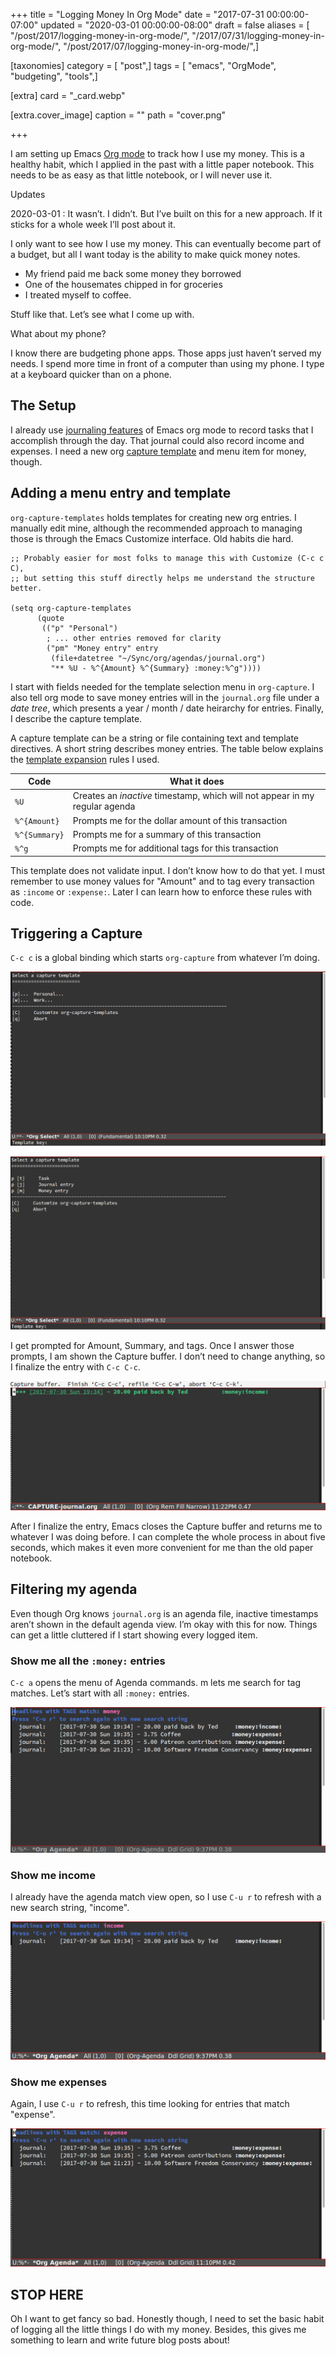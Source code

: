 +++
title = "Logging Money In Org Mode"
date = "2017-07-31 00:00:00-07:00"
updated = "2020-03-01 00:00:00-08:00"
draft = false
aliases = [ "/post/2017/logging-money-in-org-mode/", "/2017/07/31/logging-money-in-org-mode/", "/post/2017/07/logging-money-in-org-mode/",]

[taxonomies]
category = [ "post",]
tags = [ "emacs", "OrgMode", "budgeting", "tools",]

[extra]
card = "_card.webp"

[extra.cover_image]
caption = ""
path = "cover.png"

+++

[Org mode]: https://orgmode.org

I am setting up Emacs [Org mode][] to track how I use my money. This is a
healthy habit, which I applied in the past with a little paper notebook. This
needs to be as easy as that little notebook, or I will never use it.

<aside class="admonition">
<p class="admonition-title">Updates</p>

2020-03-01
: It wasn’t. I didn’t. But I’ve built on this for a new approach. If it sticks
  for a whole week I’ll post about it.

</aside>

I only want to see how I use my money. This can eventually become part of a
budget, but all I want today is the ability to make quick money notes.

* My friend paid me back some money they borrowed
* One of the housemates chipped in for groceries
* I treated myself to coffee.

Stuff like that. Let’s see what I come up with.

What about my phone?

I know there are budgeting phone apps. Those apps just haven’t served my needs.
I spend more time in front of a computer than using my phone. I type at a
keyboard quicker than on a phone.

## The Setup

[journaling features]: http://www.howardism.org/Technical/Emacs/journaling-org.html
[capture template]: http://orgmode.org/manual/Capture-templates.html#Capture-templates

I already use [journaling features][] of Emacs org mode to record tasks that I
accomplish through the day. That journal could also record income and expenses.
I need a new org [capture template][] and menu item for money, though.

## Adding a menu entry and template

`org-capture-templates` holds templates for creating new org entries. I manually
edit mine, although the recommended approach to managing those is through the
Emacs Customize interface. Old habits die hard.

```elisp
;; Probably easier for most folks to manage this with Customize (C-c c C),
;; but setting this stuff directly helps me understand the structure better.

(setq org-capture-templates
      (quote
       (("p" "Personal")
        ; ... other entries removed for clarity
        ("pm" "Money entry" entry
         (file+datetree "~/Sync/org/agendas/journal.org")
         "** %U - %^{Amount} %^{Summary} :money:%^g"))))
```

I start with fields needed for the template selection menu in `org-capture`. I
also tell org mode to save money entries will in the `journal.org` file under a
*date tree*, which presents a year / month / date heirarchy for entries.
Finally, I describe the capture template.

[template expansion]: http://orgmode.org/manual/Template-expansion.html#Template-expansion

A capture template can be a string or file containing text and template
directives. A short string describes money entries. The table below explains the
[template expansion][] rules I used.

| Code          | What it does
| ------------- | ------------
| `%U`          | Creates an _inactive_ timestamp, which will not appear in my regular agenda
| `%^{Amount}`  | Prompts me for the dollar amount of this transaction
| `%^{Summary}` | Prompts me for a summary of this transaction
| `%^g`         | Prompts me for additional tags for this transaction

This template does not validate input. I don’t know how to do that yet. I must
remember to use money values for "Amount" and to tag every transaction as
`:income` or `:expense:`. Later I can learn how to enforce these rules with
code.

## Triggering a Capture

`C-c c` is a global binding which starts `org-capture` from whatever I’m doing.

![menu 1 for money capture](org-capture-menu-1.png "`C-c c` to enter org capture menu")

![menu 2 for money capture](org-capture-menu-2.png "`p` then `m` for a Personal Money entry")

I get prompted for Amount, Summary, and tags. Once I answer those prompts, I am
shown the Capture buffer. I don’t need to change anything, so I finalize the
entry with `C-c C-c`.

![Finalize capture buffer](org-money-capture-buffer.png "`C-c C-c` to finalize")

After I finalize the entry, Emacs closes the Capture buffer and returns me to
whatever I was doing before. I can complete the whole process in about five
seconds, which makes it even more convenient for me than the old paper notebook.

## Filtering my agenda

Even though Org knows `journal.org` is an agenda file, inactive timestamps
aren’t shown in the default agenda view. I’m okay with this for now. Things can
get a little cluttered if I start showing every logged item.

### Show me all the `:money:` entries

`C-c a` opens the menu of Agenda commands. m lets me search for tag matches.
Let’s start with all `:money:` entries.

![Filtered on money](agenda-filter-money.png "`C-c a m money` to filter on the `:money` tag")

### Show me income

I already have the agenda match view open, so I use `C-u r` to refresh with a
new search string, "income".

![Filtered on income](agenda-filter-income.png "`C-u r income` to filter on the `:income:` tag")

### Show me expenses

Again, I use `C-u r` to refresh, this time looking for entries that match
"expense".

![Filtered on expense](agenda-filter-expense.png "`C-u r expense` to filter on the `:expense:` tag")

## STOP HERE

Oh I want to get fancy so bad. Honestly though, I need to set the basic habit of
logging all the little things I do with my money. Besides, this gives me
something to learn and write future blog posts about!